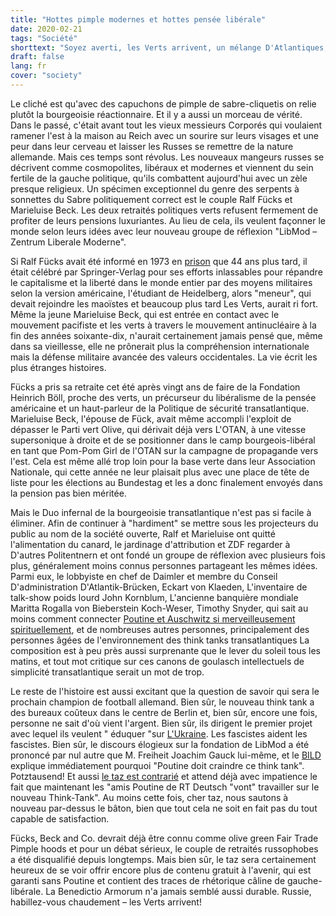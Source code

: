 ```yaml
---
title: "Hottes pimple modernes et hottes pensée libérale"
date: 2020-02-21
tags: "Société"
shorttext: "Soyez averti, les Verts arrivent, un mélange D'Atlantiques, de fascistes et de libéraux économiques, des bienfaiteurs du genre dégoûtant."
draft: false
lang: fr
cover: "society"
---
```


Le cliché est qu'avec des capuchons de pimple de sabre-cliquetis on relie plutôt la bourgeoisie réactionnaire. Et il y a aussi un morceau de vérité. Dans le passé, c'était avant tout les vieux messieurs Corporés qui voulaient ramener l'est à la maison au Reich avec un sourire sur leurs visages et une peur dans leur cerveau et laisser les Russes se remettre de la nature allemande. Mais ces temps sont révolus. Les nouveaux mangeurs russes se décrivent comme cosmopolites, libéraux et modernes et viennent du sein fertile de la gauche politique, qu'ils combattent aujourd'hui avec un zèle presque religieux. Un spécimen exceptionnel du genre des serpents à sonnettes du Sabre politiquement correct est le couple Ralf Fücks et Marieluise Beck. Les deux retraités politiques verts refusent fermement de profiter de leurs pensions luxuriantes. Au lieu de cela, ils veulent façonner le monde selon leurs idées avec leur nouveau groupe de réflexion "LibMod – Zentrum Liberale Moderne".

Si Ralf Fücks avait été informé en 1973 en [prison](https://www.munzinger.de/search/portrait/Ralf+F%C3%BCcks/0/20166.html "Ralf Fücks") que 44 ans plus tard, il était célébré par Springer-Verlag pour ses efforts inlassables pour répandre le capitalisme et la liberté dans le monde entier par des moyens militaires selon la version américaine, l'étudiant de Heidelberg, alors "meneur", qui devait rejoindre les maoïstes et beaucoup plus tard Les Verts, aurait ri fort. Même la jeune Marieluise Beck, qui est entrée en contact avec le mouvement pacifiste et les verts à travers le mouvement antinucléaire à la fin des années soixante-dix, n'aurait certainement jamais pensé que, même dans sa vieillesse, elle ne prônerait plus la compréhension internationale mais la défense militaire avancée des valeurs occidentales. La vie écrit les plus étranges histoires.

Fücks a pris sa retraite cet été après vingt ans de faire de la Fondation Heinrich Böll, proche des verts, un précurseur du libéralisme de la pensée américaine et un haut-parleur de la Politique de sécurité transatlantique. Marieluise Beck, l'épouse de Fück, avait même accompli l'exploit de dépasser le Parti vert Olive, qui dérivait déjà vers L'OTAN, à une vitesse supersonique à droite et de se positionner dans le camp bourgeois-libéral en tant que Pom-Pom Girl de l'OTAN sur la campagne de propagande vers l'est. Cela est même allé trop loin pour la base verte dans leur Association Nationale, qui cette année ne leur plaisait plus avec une place de tête de liste pour les élections au Bundestag et les a donc finalement envoyés dans la pension pas bien méritée.

Mais le Duo infernal de la bourgeoisie transatlantique n'est pas si facile à éliminer. Afin de continuer à "hardiment" se mettre sous les projecteurs du public au nom de la société ouverte, Ralf et Marieluise ont quitté l'alimentation du canard, le jardinage d'attribution et ZDF regarder à D'autres Politentnern et ont fondé un groupe de réflexion avec plusieurs fois plus, généralement moins connus personnes partageant les mêmes idées. Parmi eux, le lobbyiste en chef de Daimler et membre du Conseil D'administration D'Atlantik-Brücken, Eckart von Klaeden, L'inventaire de talk-show poids lourd John Kornblum, L'ancienne banquière mondiale Maritta Rogalla von Bieberstein Koch-Weser, Timothy Snyder, qui sait au moins comment connecter [Poutine et Auschwitz si merveilleusement spirituellement](https://www.welt.de/kultur/article126343016/Putins-Ideologie-hat-faschistische-Wurzeln.html "Putins Ideologie hat faschistische Wurzeln"), et de nombreuses autres personnes, principalement des personnes âgées de l'environnement des think tanks transatlantiques La composition est à peu près aussi surprenante que le lever du soleil tous les matins, et tout mot critique sur ces canons de goulasch intellectuels de simplicité transatlantique serait un mot de trop.

Le reste de l'histoire est aussi excitant que la question de savoir qui sera le prochain champion de football allemand. Bien sûr, le nouveau think tank a des bureaux coûteux dans le centre de Berlin et, bien sûr, encore une fois, personne ne sait d'où vient l'argent. Bien sûr, ils dirigent le premier projet avec lequel ils veulent " éduquer "sur [L'Ukraine](https://libmod.de/ukraine-verstehen-projekt-website/ "Die Ukraine verstehen"). Les fascistes aident les fascistes. Bien sûr, le discours élogieux sur la fondation de LibMod a été prononcé par nul autre que M. Freiheit Joachim Gauck lui-même, et le [BILD](https://www.bild.de/politik/inland/wladimir-putin/think-tank-putin-53874150.bild.html "Liberale Moderne Think Tank in Berlin eröffnet") explique immédiatement pourquoi "Poutine doit craindre ce think tank". Potztausend! Et aussi [le taz est contrarié](https://taz.de/Gruene-Ex-Politiker-gruenden-Think-Tank/!5463620/ "Transatlantischer Ruhestand") et attend déjà avec impatience le fait que maintenant les "amis Poutine de RT Deutsch "vont" travailler sur le nouveau Think-Tank". Au moins cette fois, cher taz, nous sautons à nouveau par-dessus le bâton, bien que tout cela ne soit en fait pas du tout capable de satisfaction.

Fücks, Beck and Co. devrait déjà être connu comme olive green Fair Trade Pimple hoods et pour un débat sérieux, le couple de retraités russophobes a été disqualifié depuis longtemps. Mais bien sûr, le taz sera certainement heureux de se voir offrir encore plus de contenu gratuit à l'avenir, qui est garanti sans Poutine et contient des traces de rhétorique câline de gauche-libérale. La Benedictio Armorum n'a jamais semblé aussi durable. Russie, habillez-vous chaudement – les Verts arrivent!
